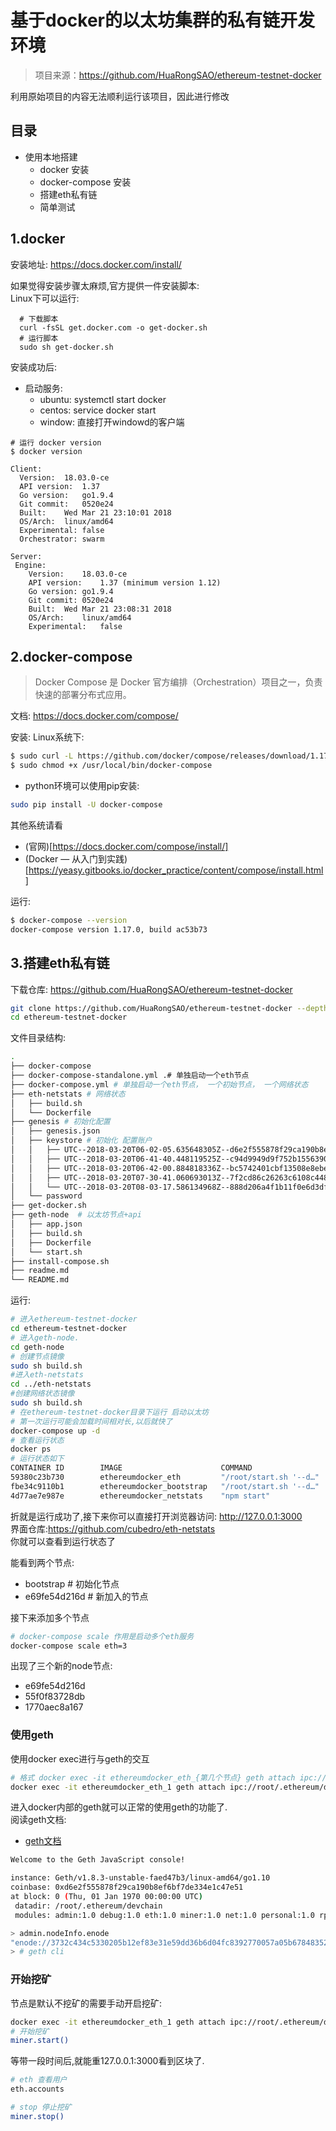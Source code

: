 # 基于docker的以太坊集群的私有链开发环境

> 项目来源：https://github.com/HuaRongSAO/ethereum-testnet-docker

利用原始项目的内容无法顺利运行该项目，因此进行修改

## 目录

- 使用本地搭建
  - docker 安装
  - docker-compose 安装
  - 搭建eth私有链
  - 简单测试

## <span id="docker-install">1.docker</span>

安装地址: https://docs.docker.com/install/

如果觉得安装步骤太麻烦,官方提供一件安装脚本:  
Linux下可以运行:

```shell
  # 下载脚本
  curl -fsSL get.docker.com -o get-docker.sh
  # 运行脚本
  sudo sh get-docker.sh
```

安装成功后:

- 启动服务:
  - ubuntu: systemctl start docker
  - centos: service docker start
  - window: 直接打开windowd的客户端

```shell
# 运行 docker version
$ docker version

Client:
  Version:	18.03.0-ce
  API version:	1.37
  Go version:	go1.9.4
  Git commit:	0520e24
  Built:	Wed Mar 21 23:10:01 2018
  OS/Arch:	linux/amd64
  Experimental:	false
  Orchestrator:	swarm

Server:
 Engine:
    Version:	18.03.0-ce
    API version:	1.37 (minimum version 1.12)
    Go version:	go1.9.4
    Git commit:	0520e24
    Built:	Wed Mar 21 23:08:31 2018
    OS/Arch:	linux/amd64
    Experimental:	false

```

## 2.docker-compose

> Docker Compose 是 Docker 官方编排（Orchestration）项目之一，负责快速的部署分布式应用。

文档: https://docs.docker.com/compose/

安装: Linux系统下:

```sh
$ sudo curl -L https://github.com/docker/compose/releases/download/1.17.1/docker-compose-`uname -s`-`uname -m` > /usr/local/bin/docker-compose
$ sudo chmod +x /usr/local/bin/docker-compose
```

- python环境可以使用pip安装:

```sh
sudo pip install -U docker-compose
```
其他系统请看
- (官网)[https://docs.docker.com/compose/install/]
- (Docker — 从入门到实践)[https://yeasy.gitbooks.io/docker_practice/content/compose/install.html]

运行:
```sh
$ docker-compose --version
docker-compose version 1.17.0, build ac53b73
```

## 3.搭建eth私有链
下载仓库: https://github.com/HuaRongSAO/ethereum-testnet-docker

```sh
git clone https://github.com/HuaRongSAO/ethereum-testnet-docker --depth 1
cd ethereum-testnet-docker 
```

文件目录结构:

```sh
.
├── docker-compose
├── docker-compose-standalone.yml .# 单独启动一个eth节点
├── docker-compose.yml # 单独启动一个eth节点， 一个初始节点， 一个网络状态
├── eth-netstats # 网络状态
│   ├── build.sh
│   └── Dockerfile
├── genesis # 初始化配置
│   ├── genesis.json
│   ├── keystore # 初始化 配置账户
│   │   ├── UTC--2018-03-20T06-02-05.635648305Z--d6e2f555878f29ca190b8ef6bf7de334e1c47e51
│   │   ├── UTC--2018-03-20T06-41-40.448119525Z--c94d9949d9f752b155639097a4829f729f25d660
│   │   ├── UTC--2018-03-20T06-42-00.884818336Z--bc5742401cbf13508e8ebe4de6c63620a979b03c
│   │   ├── UTC--2018-03-20T07-30-41.060693013Z--7f2cd86c26263c6108c4485a5d0276c1508838c1
│   │   └── UTC--2018-03-20T08-03-17.586134968Z--888d206a4f1b11f0e6d3dfd1204f27e937bb983d
│   └── password
├── get-docker.sh
├── geth-node  # 以太坊节点+api
│   ├── app.json
│   ├── build.sh
│   ├── Dockerfile
│   └── start.sh
├── install-compose.sh
├── readme.md
└── README.md

```

运行:

```sh
# 进入ethereum-testnet-docker
cd ethereum-testnet-docker
# 进入geth-node.
cd geth-node
# 创建节点镜像
sudo sh build.sh
#进入eth-netstats
cd ../eth-netstats
#创建网络状态镜像
sudo sh build.sh
# 在ethereum-testnet-docker目录下运行 启动以太坊
# 第一次运行可能会加载时间相对长,以后就快了
docker-compose up -d
# 查看运行状态
docker ps
# 运行状态如下
CONTAINER ID        IMAGE                      COMMAND                  CREATED             STATUS              PORTS                                                                                             NAMES
59380c23b730        ethereumdocker_eth         "/root/start.sh '--d…"   5 seconds ago       Up 3 seconds        8545-8546/tcp, 30303/tcp, 30303-30304/udp                                                         ethereumdocker_eth_1
fbe34c9110b1        ethereumdocker_bootstrap   "/root/start.sh '--d…"   5 seconds ago       Up 4 seconds        0.0.0.0:8545->8545/tcp, 0.0.0.0:30303->30303/tcp, 8546/tcp, 0.0.0.0:30303->30303/udp, 30304/udp   bootstrap
4d77ae7e987e        ethereumdocker_netstats    "npm start"              6 seconds ago       Up 4 seconds        0.0.0.0:3000->3000/tcp                                                                            netstats
```

折就是运行成功了,接下来你可以直接打开浏览器访问: http://127.0.0.1:3000   
界面仓库:https://github.com/cubedro/eth-netstats  
你就可以查看到运行状态了

能看到两个节点:

- bootstrap  # 初始化节点
- e69fe54d216d # 新加入的节点

接下来添加多个节点

```sh
# docker-compose scale 作用是启动多个eth服务
docker-compose scale eth=3
```

出现了三个新的node节点:

- e69fe54d216d
- 55f0f83728db
- 1770aec8a167

### 使用geth

使用docker exec进行与geth的交互

```sh
# 格式 docker exec -it ethereumdocker_eth_{第几个节点} geth attach ipc://root/.ethereum/devchain/geth.ipc
docker exec -it ethereumdocker_eth_1 geth attach ipc://root/.ethereum/devchain/geth.ipc
```

进入docker内部的geth就可以正常的使用geth的功能了.   
阅读geth文档: 
- [geth文档](https://www.ethereum.org/cli)

```sh
Welcome to the Geth JavaScript console!

instance: Geth/v1.8.3-unstable-faed47b3/linux-amd64/go1.10
coinbase: 0xd6e2f555878f29ca190b8ef6bf7de334e1c47e51
at block: 0 (Thu, 01 Jan 1970 00:00:00 UTC)
 datadir: /root/.ethereum/devchain
 modules: admin:1.0 debug:1.0 eth:1.0 miner:1.0 net:1.0 personal:1.0 rpc:1.0 txpool:1.0 web3:1.0

> admin.nodeInfo.enode
"enode://3732c434c5330205b12ef83e31e59dd36b6d04fc8392770057a05b678483524c2c5649932bc3cc8bced54d94befbd0fda6daae988243489ce0faecfa7a5b0914@[::]:30303"
> # geth cli
```

### 开始挖矿

节点是默认不挖矿的需要手动开启挖矿:

```sh
docker exec -it ethereumdocker_eth_1 geth attach ipc://root/.ethereum/devchain/geth.ipc
# 开始挖矿
miner.start()
```

等带一段时间后,就能重127.0.0.1:3000看到区块了.

```sh
# eth 查看用户
eth.accounts
```

```sh
# stop 停止挖矿
miner.stop()
```
